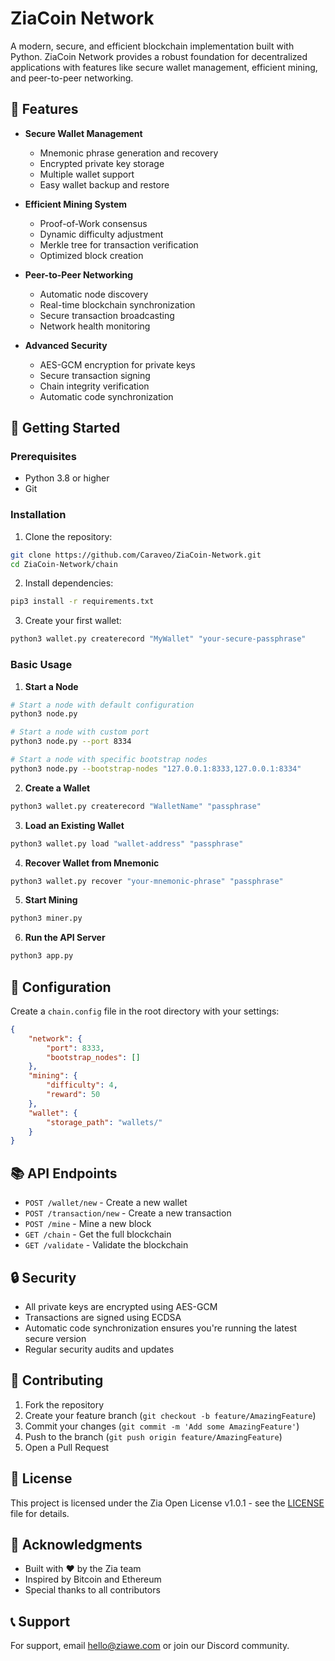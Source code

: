 # ZiaCoin Network

A modern, secure, and efficient blockchain implementation built with Python. ZiaCoin Network provides a robust foundation for decentralized applications with features like secure wallet management, efficient mining, and peer-to-peer networking.

## 🌟 Features

- **Secure Wallet Management**
  - Mnemonic phrase generation and recovery
  - Encrypted private key storage
  - Multiple wallet support
  - Easy wallet backup and restore

- **Efficient Mining System**
  - Proof-of-Work consensus
  - Dynamic difficulty adjustment
  - Merkle tree for transaction verification
  - Optimized block creation

- **Peer-to-Peer Networking**
  - Automatic node discovery
  - Real-time blockchain synchronization
  - Secure transaction broadcasting
  - Network health monitoring

- **Advanced Security**
  - AES-GCM encryption for private keys
  - Secure transaction signing
  - Chain integrity verification
  - Automatic code synchronization

## 🚀 Getting Started

### Prerequisites

- Python 3.8 or higher
- Git

### Installation

1. Clone the repository:
```bash
git clone https://github.com/Caraveo/ZiaCoin-Network.git
cd ZiaCoin-Network/chain
```

2. Install dependencies:
```bash
pip3 install -r requirements.txt
```

3. Create your first wallet:
```bash
python3 wallet.py createrecord "MyWallet" "your-secure-passphrase"
```

### Basic Usage

1. **Start a Node**
```bash
# Start a node with default configuration
python3 node.py

# Start a node with custom port
python3 node.py --port 8334

# Start a node with specific bootstrap nodes
python3 node.py --bootstrap-nodes "127.0.0.1:8333,127.0.0.1:8334"
```

2. **Create a Wallet**
```bash
python3 wallet.py createrecord "WalletName" "passphrase"
```

3. **Load an Existing Wallet**
```bash
python3 wallet.py load "wallet-address" "passphrase"
```

4. **Recover Wallet from Mnemonic**
```bash
python3 wallet.py recover "your-mnemonic-phrase" "passphrase"
```

5. **Start Mining**
```bash
python3 miner.py
```

6. **Run the API Server**
```bash
python3 app.py
```

## 🔧 Configuration

Create a `chain.config` file in the root directory with your settings:

```json
{
    "network": {
        "port": 8333,
        "bootstrap_nodes": []
    },
    "mining": {
        "difficulty": 4,
        "reward": 50
    },
    "wallet": {
        "storage_path": "wallets/"
    }
}
```

## 📚 API Endpoints

- `POST /wallet/new` - Create a new wallet
- `POST /transaction/new` - Create a new transaction
- `POST /mine` - Mine a new block
- `GET /chain` - Get the full blockchain
- `GET /validate` - Validate the blockchain

## 🔒 Security

- All private keys are encrypted using AES-GCM
- Transactions are signed using ECDSA
- Automatic code synchronization ensures you're running the latest secure version
- Regular security audits and updates

## 🤝 Contributing

1. Fork the repository
2. Create your feature branch (`git checkout -b feature/AmazingFeature`)
3. Commit your changes (`git commit -m 'Add some AmazingFeature'`)
4. Push to the branch (`git push origin feature/AmazingFeature`)
5. Open a Pull Request

## 📄 License

This project is licensed under the Zia Open License v1.0.1 - see the [LICENSE](LICENSE) file for details.

## 🙏 Acknowledgments

- Built with ❤️ by the Zia team
- Inspired by Bitcoin and Ethereum
- Special thanks to all contributors

## 📞 Support

For support, email hello@ziawe.com or join our Discord community. 